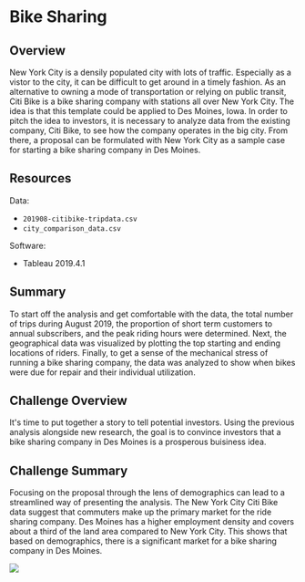 # Bike Sharing

## Overview
New York City is a densily populated city with lots of traffic. Especially as a vistor to the city, it can be difficult to get around in a timely fashion. As an alternative to owning a mode of transportation or relying on public transit, Citi Bike is a bike sharing company with stations all over New York City. The idea is that this template could be applied to Des Moines, Iowa. In order to pitch the idea to investors, it is necessary to analyze data from the existing company, Citi Bike, to see how the company operates in the big city. From there, a proposal can be formulated with New York City as a sample case for starting a bike sharing company in Des Moines. 

## Resources
Data:
- `201908-citibike-tripdata.csv`
- `city_comparison_data.csv`

Software:
- Tableau 2019.4.1

## Summary
To start off the analysis and get comfortable with the data, the total number of trips during August 2019, the proportion of short term customers to annual subscribers, and the peak riding hours were determined. Next, the geographical data was visualized by plotting the top starting and ending locations of riders. Finally, to get a sense of the mechanical stress of running a bike sharing company, the data was analyzed to show when bikes were due for repair and their individual utilization. 

## Challenge Overview
It's time to put together a story to tell potential investors. Using the previous analysis alongside new research, the goal is to convince investors that a bike sharing company in Des Moines is a prosperous buisiness idea. 

## Challenge Summary
Focusing on the proposal through the lens of demographics can lead to a streamlined way of presenting the analysis. The New York City Citi Bike data suggest that commuters make up the primary market for the ride sharing company. Des Moines has a higher employment density and covers about a third of the land area compared to New York City. This shows that based on demographics, there is a significant market for a bike sharing company in Des Moines.

<div class='tableauPlaceholder' id='viz1579501577324' style='position: relative'>
	<noscript>
	<a href='#'>
		<img alt=' ' src='https:&#47;&#47;public.tableau.com&#47;static&#47;images&#47;bi&#47;bike_share_analysis&#47;CitiBikeNarrative&#47;1_rss.png' style='border: none' />
	</a>
	</noscript>
	<object class='tableauViz'  style='display:none;'>
		<param name='host_url' value='https%3A%2F%2Fpublic.tableau.com%2F' /> 
		<param name='embed_code_version' value='3' /> <param name='site_root' value='' />
		<param name='name' value='bike_share_analysis&#47;CitiBikeNarrative' />
		<param name='tabs' value='no' />
		<param name='toolbar' value='no' />
		<param name='static_image' value='https:&#47;&#47;public.tableau.com&#47;static&#47;images&#47;bi&#47;bike_share_analysis&#47;CitiBikeNarrative&#47;1.png' />
		<param name='animate_transition' value='yes' />
		<param name='display_static_image' value='yes' />
		<param name='display_spinner' value='yes' />
		<param name='display_overlay' value='yes' />
		<param name='display_count' value='yes' />
	</object>
</div>                
<script type='text/javascript'>
	var divElement = document.getElementById('viz1579501577324');
	var vizElement = divElement.getElementsByTagName('object')[0];
	vizElement.style.width='1016px';vizElement.style.height='991px';
	var scriptElement = document.createElement('script');
	scriptElement.src = 'https://public.tableau.com/javascripts/api/viz_v1.js';
	vizElement.parentNode.insertBefore(scriptElement, vizElement);                
</script>